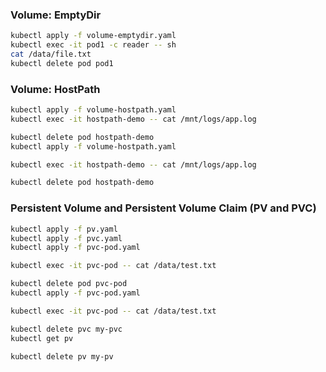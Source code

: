 



### Volume: EmptyDir

```bash
kubectl apply -f volume-emptydir.yaml
kubectl exec -it pod1 -c reader -- sh
cat /data/file.txt
kubectl delete pod pod1

```

### Volume: HostPath

```bash
kubectl apply -f volume-hostpath.yaml
kubectl exec -it hostpath-demo -- cat /mnt/logs/app.log

kubectl delete pod hostpath-demo
kubectl apply -f volume-hostpath.yaml

kubectl exec -it hostpath-demo -- cat /mnt/logs/app.log

kubectl delete pod hostpath-demo

```

### Persistent Volume and Persistent Volume Claim (PV and PVC)

```bash
kubectl apply -f pv.yaml
kubectl apply -f pvc.yaml
kubectl apply -f pvc-pod.yaml

kubectl exec -it pvc-pod -- cat /data/test.txt

kubectl delete pod pvc-pod
kubectl apply -f pvc-pod.yaml

kubectl exec -it pvc-pod -- cat /data/test.txt

kubectl delete pvc my-pvc
kubectl get pv

kubectl delete pv my-pv

```







